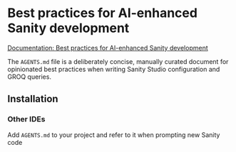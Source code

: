# Best practices for AI-enhanced Sanity development

[Documentation: Best practices for AI-enhanced Sanity development](https://www.sanity.io/docs/ai-best-practices)

The `AGENTS.md` file is a deliberately concise, manually curated document for opinionated best practices when writing Sanity Studio configuration and GROQ queries.

## Installation

### Other IDEs

Add `AGENTS.md` to your project and refer to it when prompting new Sanity code
